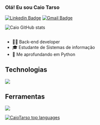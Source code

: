 ### Olá! Eu sou Caio Tarso

[![Linkedin Badge](https://img.shields.io/badge/-LinkedIn-6633cc?style=flat-square&logo=Linkedin&logoColor=white&link=https://www.linkedin.com/in/fernanda-kipper-5958a61a9/)](https://www.linkedin.com/in/caio-tarso-alencar-pianc%C3%B3-27b2ab1b2/)
[![Gmail Badge](https://img.shields.io/badge/-caiotarso7@gmail.com-6633cc?style=flat-square&logo=Gmail&logoColor=white&link=mailto:caiotarso7@gmail.com)](mailto:caiotarso7@gmail.com)


![Caio GitHub stats](https://github-readme-stats.vercel.app/api?username=CaioTarso&show_icons=true&theme=tokyonight)


## 

- 👩‍💻 Back-end developer
- 🎓 Estudante de Sistemas de informação
- 🐍 Me aprofundando em Python

## Technologias
<p>
  <a href="https://skillicons.dev">
    <img src="https://skillicons.dev/icons?i=python,django,flask,javascript,html,css,mysql" />
  </a>
</p>

## Ferramentas
<p>
  <a href="https://skillicons.dev">
    <img src="https://skillicons.dev/icons?i=git,postman,vscode" />
  </a>
</p>
<div align="left">
  
[![CaioTarso top languages](https://github-readme-stats.vercel.app/api/top-langs/?username=CaioTarso&theme=blue-white)](https://github.com/anuraghazra/github-readme-stats)

 </div>
